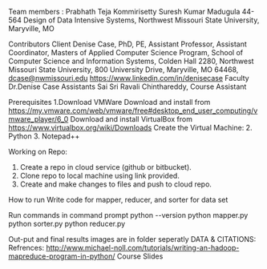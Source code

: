 Team members :
 Prabhath Teja Kommirisetty
 Suresh Kumar Madugula
44-564 Design of Data Intensive Systems, Northwest Missouri State University, Maryville, MO
 
 Contributors
Client
Denise Case, PhD, PE, Assistant Professor, Assistant Coordinator, Masters of Applied Computer Science Program, School of Computer Science and Information Systems, Colden Hall 2280, Northwest Missouri State University, 800 University Drive, Maryville, MO 64468, dcase@nwmissouri.edu 
https://www.linkedin.com/in/denisecase
Faculty
Dr.Denise Case
Assistants
Sai Sri Ravali Chinthareddy, Course Assistant

Prerequisites
1.Download VMWare
    Download and install from       https://my.vmware.com/web/vmware/free#desktop_end_user_computing/vmware_player/6_0
   Download and install VirtualBox from https://www.virtualbox.org/wiki/Downloads 
   Create the Virtual Machine:
2. Python 
3. Notepad++
	
Working on Repo:
1.	Create a repo in cloud service (github or bitbucket).
2.	Clone repo to local machine using link provided.
3.	Create and make changes to files and push to cloud repo.

How to run 
Write code for mapper, reducer, and sorter for data set

Run commands in command prompt
python --version
python mapper.py
python sorter.py
python reducer.py


 Out-put and final results images are in folder seperatly
DATA & CITATIONS:
Refrences: http://www.michael-noll.com/tutorials/writing-an-hadoop-mapreduce-program-in-python/
Course Slides

